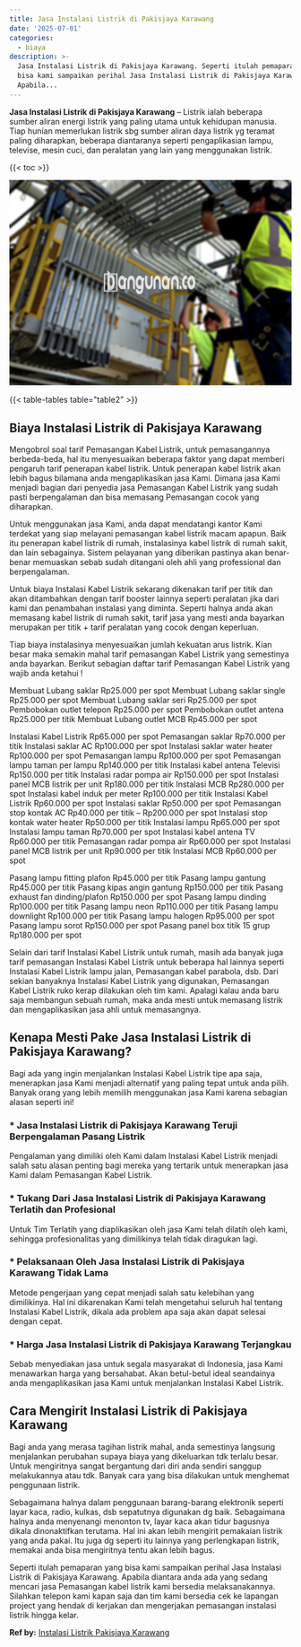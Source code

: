 ```yaml
---
title: Jasa Instalasi Listrik di Pakisjaya Karawang
date: '2025-07-01'
categories:
  - biaya
description: >-
  Jasa Instalasi Listrik di Pakisjaya Karawang. Seperti itulah pemaparan yang
  bisa kami sampaikan perihal Jasa Instalasi Listrik di Pakisjaya Karawang.
  Apabila...
---
```


**Jasa Instalasi Listrik di Pakisjaya Karawang** – Listrik ialah beberapa sumber aliran energi listrik yang paling utama untuk kehidupan manusia. Tiap hunian memerlukan listrik sbg sumber aliran daya listrik yg teramat paling diharapkan, beberapa diantaranya seperti pengaplikasian lampu, televise, mesin cuci, dan peralatan yang lain yang menggunakan listrik.

{{< toc >}}

![Jasa Instalasi Listrik di Pakisjaya Karawang](/images/instalasi-listrik-murah11.png)

{{< table-tables table="table2" >}}

## Biaya Instalasi Listrik di Pakisjaya Karawang

Mengobrol soal tarif Pemasangan Kabel Listrik, untuk pemasangannya berbeda-beda, hal itu menyesuaikan beberapa faktor yang dapat memberi pengaruh tarif penerapan kabel listrik. Untuk penerapan kabel listrik akan lebih bagus bilamana anda mengaplikasikan jasa Kami. Dimana jasa Kami menjadi bagian dari penyedia jasa Pemasangan Kabel Listrik yang sudah pasti berpengalaman dan bisa memasang Pemasangan cocok yang diharapkan.

Untuk menggunakan jasa Kami, anda dapat mendatangi kantor Kami terdekat yang siap melayani pemasangan kabel listrik macam apapun. Baik itu penerapan kabel listrik di rumah, instalasinya kabel listrik di rumah sakit, dan lain sebagainya. Sistem pelayanan yang diberikan pastinya akan benar-benar memuaskan sebab sudah ditangani oleh ahli yang professional dan berpengalaman.

Untuk biaya Instalasi Kabel Listrik sekarang dikenakan tarif per titik dan akan ditambahkan dengan tarif booster lainnya seperti peralatan jika dari kami dan penambahan instalasi yang diminta. Seperti halnya anda akan memasang kabel listrik di rumah sakit, tarif jasa yang mesti anda bayarkan merupakan per titik + tarif peralatan yang cocok dengan keperluan.

Tiap biaya instalasinya menyesuaikan jumlah kekuatan arus listrik. Kian besar maka semakin mahal tarif pemasangan Kabel Listrik yang semestinya anda bayarkan. Berikut sebagian daftar tarif Pemasangan Kabel Listrik yang wajib anda ketahui !

Membuat Lubang saklar Rp25.000 per spot Membuat Lubang saklar single Rp25.000 per spot Membuat Lubang saklar seri Rp25.000 per spot Pembobokan outlet telepon Rp25.000 per spot Pembobokan outlet antena Rp25.000 per titik Membuat Lubang outlet MCB Rp45.000 per spot

Instalasi Kabel Listrik Rp65.000 per spot Pemasangan saklar Rp70.000 per titik Instalasi saklar AC Rp100.000 per spot Instalasi saklar water heater Rp100.000 per spot Pemasangan lampu Rp100.000 per spot Pemasangan lampu taman per lampu Rp140.000 per titik Instalasi kabel antena Televisi Rp150.000 per titik Instalasi radar pompa air Rp150.000 per spot Instalasi panel MCB listrik per unit Rp180.000 per titik Instalasi MCB Rp280.000 per spot Instalasi kabel induk per meter Rp100.000 per titik Instalasi Kabel Listrik Rp60.000 per spot Instalasi saklar Rp50.000 per spot Pemasangan stop kontak AC Rp40.000 per titik – Rp200.000 per spot Instalasi stop kontak water heater Rp50.000 per titik Instalasi lampu Rp65.000 per spot Instalasi lampu taman Rp70.000 per spot Instalasi kabel antena TV Rp60.000 per titik Pemasangan radar pompa air Rp60.000 per spot Instalasi panel MCB listrik per unit Rp90.000 per titik Instalasi MCB Rp60.000 per spot

Pasang lampu fitting plafon Rp45.000 per titik Pasang lampu gantung Rp45.000 per titik Pasang kipas angin gantung Rp150.000 per titik Pasang exhaust fan dinding/plafon Rp150.000 per spot Pasang lampu dinding Rp100.000 per titik Pasang lampu neon Rp110.000 per titik Pasang lampu downlight Rp100.000 per titik Pasang lampu halogen Rp95.000 per spot Pasang lampu sorot Rp150.000 per spot Pasang panel box titik 15 grup Rp180.000 per spot

Selain dari tarif Instalasi Kabel Listrik untuk rumah, masih ada banyak juga tarif pemasangan Instalasi Kabel Listrik untuk beberapa hal lainnya seperti Instalasi Kabel Listrik lampu jalan, Pemasangan kabel parabola, dsb. Dari sekian banyaknya Instalasi Kabel Listrik yang digunakan, Pemasangan Kabel Listrik ruko kerap dilakukan oleh tim kami. Apalagi kalau anda baru saja membangun sebuah rumah, maka anda mesti untuk memasang listrik dan mengaplikasikan jasa ahli untuk memasangnya.

## Kenapa Mesti Pake Jasa Instalasi Listrik di Pakisjaya Karawang?

Bagi ada yang ingin menjalankan Instalasi Kabel Listrik tipe apa saja, menerapkan jasa Kami menjadi alternatif yang paling tepat untuk anda pilih. Banyak orang yang lebih memilih menggunakan jasa Kami karena sebagian alasan seperti ini!

### \* Jasa Instalasi Listrik di Pakisjaya Karawang Teruji Berpengalaman Pasang Listrik

Pengalaman yang dimiliki oleh Kami dalam Instalasi Kabel Listrik menjadi salah satu alasan penting bagi mereka yang tertarik untuk menerapkan jasa Kami dalam Pemasangan Kabel Listrik.

### \* Tukang Dari Jasa Instalasi Listrik di Pakisjaya Karawang Terlatih dan Profesional

Untuk Tim Terlatih yang diaplikasikan oleh jasa Kami telah dilatih oleh kami, sehingga profesionalitas yang dimilikinya telah tidak diragukan lagi.

### \* Pelaksanaan Oleh Jasa Instalasi Listrik di Pakisjaya Karawang Tidak Lama

Metode pengerjaan yang cepat menjadi salah satu kelebihan yang dimilikinya. Hal ini dikarenakan Kami telah mengetahui seluruh hal tentang Instalasi Kabel Listrik, dikala ada problem apa saja akan dapat selesai dengan cepat.

### \* Harga Jasa Instalasi Listrik di Pakisjaya Karawang Terjangkau

Sebab menyediakan jasa untuk segala masyarakat di Indonesia, jasa Kami menawarkan harga yang bersahabat. Akan betul-betul ideal seandainya anda mengaplikasikan jasa Kami untuk menjalankan Instalasi Kabel Listrik.

## Cara Mengirit Instalasi Listrik di Pakisjaya Karawang


Bagi anda yang merasa tagihan listrik mahal, anda semestinya langsung menjalankan perubahan supaya biaya yang dikeluarkan tdk terlalu besar. Untuk mengiritnya sangat bergantung dari diri anda sendiri sanggup melakukannya atau tdk. Banyak cara yang bisa dilakukan untuk menghemat penggunaan listrik.

Sebagaimana halnya dalam penggunaan barang-barang elektronik seperti layar kaca, radio, kulkas, dsb sepatutnya digunakan dg baik. Sebagaimana halnya anda menyenangi menonton tv, layar kaca akan tidur bagusnya dikala dinonaktifkan terutama. Hal ini akan lebih mengirit pemakaian listrik yang anda pakai. Itu juga dg seperti itu lainnya yang perlengkapan listrik, memakai anda bisa mengiritnya tentu akan lebih bagus.

Seperti itulah pemaparan yang bisa kami sampaikan perihal Jasa Instalasi Listrik di Pakisjaya Karawang. Apabila diantara anda ada yang sedang mencari jasa Pemasangan kabel listrik kami bersedia melaksanakannya. Silahkan telepon kami kapan saja dan tim kami bersedia cek ke lapangan project yang hendak di kerjakan dan mengerjakan pemasangan instalasi listrik hingga kelar.

**Ref by:** [Instalasi Listrik Pakisjaya Karawang](https://id.wikipedia.org/wiki/Instalasi)

